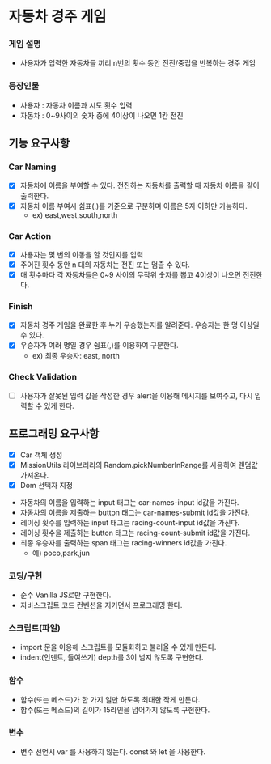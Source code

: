 # 자동차 경주 게임

### 게임 설명

- 사용자가 입력한 자동차들 끼리 n번의 횟수 동안 전진/중립을 반복하는 경주 게임

### 등장인물

- 사용자 : 자동차 이름과 시도 횟수 입력
- 자동차 : 0~9사이의 숫자 중에 4이상이 나오면 1칸 전진

## 기능 요구사항

### Car Naming

- [x] 자동차에 이름을 부여할 수 있다. 전진하는 자동차를 출력할 때 자동차 이름을 같이 출력한다.
- [x] 자동차 이름 부여시 쉼표(,)를 기준으로 구분하며 이름은 5자 이하만 가능하다.
  - ex) east,west,south,north

### Car Action

- [x] 사용자는 몇 번의 이동을 할 것인지를 입력
- [x] 주어진 횟수 동안 n 대의 자동차는 전진 또는 멈출 수 있다.
- [x] 매 횟수마다 각 자동차들은 0~9 사이의 무작위 숫자를 뽑고 4이상이 나오면 전진한다.

### Finish

- [x] 자동차 경주 게임을 완료한 후 누가 우승했는지를 알려준다. 우승자는 한 명 이상일 수 있다.
- [x] 우승자가 여러 명일 경우 쉼표(,)를 이용하여 구분한다.
  - ex) 최종 우승자: east, north

### Check Validation

- [ ] 사용자가 잘못된 입력 값을 작성한 경우 alert을 이용해 메시지를 보여주고, 다시 입력할 수 있게 한다.

## 프로그래밍 요구사항

- [x] Car 객체 생성
- [x] MissionUtils 라이브러리의 Random.pickNumberInRange를 사용하여 랜덤값 가져온다.
- [x] Dom 선택자 지정
- 자동차의 이름을 입력하는 input 태그는 car-names-input id값을 가진다.
- 자동차의 이름을 제출하는 button 태그는 car-names-submit id값을 가진다.
- 레이싱 횟수를 입력하는 input 태그는 racing-count-input id값을 가진다.
- 레이싱 횟수을 제출하는 button 태그는 racing-count-submit id값을 가진다.
- 최종 우승자를 출력하는 span 태그는 racing-winners id값을 가진다.
  - 예) <span id="racing-winners">poco,park,jun</span>

### 코딩/구현

- 순수 Vanilla JS로만 구현한다.
- 자바스크립트 코드 컨벤션을 지키면서 프로그래밍 한다.

### 스크립트(파일)

- import 문을 이용해 스크립트를 모듈화하고 불러올 수 있게 만든다.
- indent(인덴트, 들여쓰기) depth를 3이 넘지 않도록 구현한다.

### 함수

- 함수(또는 메소드)가 한 가지 일만 하도록 최대한 작게 만든다.
- 함수(또는 메소드)의 길이가 15라인을 넘어가지 않도록 구현한다.

### 변수

- 변수 선언시 var 를 사용하지 않는다. const 와 let 을 사용한다.
